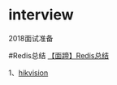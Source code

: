 # interview
2018面试准备

#Redis总结
[【面蹄】Redis总结](https://blog.csdn.net/tian330726/article/details/84332830)


1、[hikvision](https://github.com/tyronczt/interview/blob/master/hikvision) 
